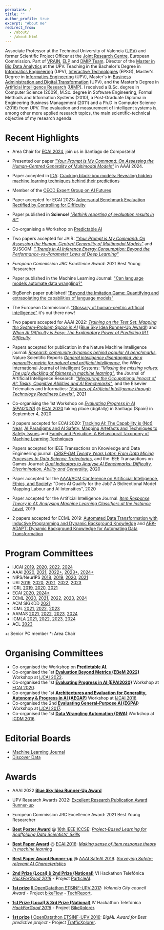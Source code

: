 ```yaml
---
permalink: /
title: ""
author_profile: true
excerpt: "About me"
redirect_from: 
  - /about/
  - /about.html
---
```


Associate Professor at the Technical University of Valencia ([UPV](http://www.upv.es/)) and former Scientific Project Officer at the [Joint Research Centre](https://ec.europa.eu/jrc/en/about/jrc-site/seville), European Commission. Part of [VRAIN](https://vrain.upv.es/),  [ELP](https://elp.webs.upv.es/) and [DMIP Team](https://dmip.webs.upv.es/). Director of the [Master in Big Data Analytics](http://bigdata.inf.upv.es/) at the UPV. Teaching in the Bachelor's Degree in [Informatics Engineering](https://www.upv.es/titulaciones/GII/) (UPV), [Interactive Technologies](https://www.upv.es/titulaciones/GTI/index-en.html) (EPSG), Master's Degree in [Informatics Engineering](http://muiinf.webs.upv.es/) (UPV), Master's in [Business Administration and Digital Transformation](https://www.cegea.upv.es/es/formacion/) (UPV), and the Master's Degree in [Artificial Intelligence Research](https://www.uimp.es/postgrado/estudios/fichaestudio.php?plan=P04C&any=2022-23&lan=es) ([UIMP](http://www.uimp.es/)). I received a B.Sc. degree in Computer Science (2009), M.Sc. degree in Software Engineering, Formal Methods and Information Systems (2010), a Post-Graduate Diploma in Engineering Business Management (2011) and a Ph.D in Computer Science (2016) from UPV. The evaluation and measurement of intelligent systems is, among other more applied research topics, the main scientific-technical objective of my research agenda.

Recent Highlights
======

* Area Chair for [ECAI 2024](https://www.ecai2024.eu/),  join us in Santiago de Compostela!

* Presented our paper [*"Your Prompt is My Command: On Assessing the Human-Centred Generality of Multimodal Models"*](https://ojs.aaai.org/index.php/AAAI/article/view/30612) in AAAI 2024.

* Paper accepted in [IDA](): [Cracking black-box models: Revealing hidden machine learning techniques behind their predictions](https://doi.org/10.3233/IDA-230707)

* Member of the [OECD Expert Group on AI Futures](https://oecd.ai/en/network-of-experts/working-group/10847)

* Paper accepted for ECAI 2023:  [Adversarial Benchmark Evaluation Rectified by Controlling for Difficulty](https://ebooks.iospress.nl/doi/10.3233/FAIA230454)

* Paper published in **Science**! [*"Rethink reporting of evaluation results in AI"*](https://doi.org/10.1126/science.adf6369)
 
* Co-organising a Workshop on [Predictable AI](https://www.predictable-ai.org/march2023event)

* Two papers accepted for JAIR: [*"Your Prompt is My Command: On Assessing the Human-Centred Generality of Multimodal Models"*](https://dmip.webs.upv.es/papers/_JAIR2023__Your_Prompt_is_My_Command__PREPRINT.pdf) and SUSCOM: [*" Trends in AI Inference Energy Consumption: Beyond the Performance-vs-Parameter Laws of Deep Learning"*](https://doi.org/10.1016/j.suscom.2023.100857)

* *European Commission JRC Excellence Award*: 2021 Best Young Researcher

* Paper published in the Machine Learning Journal: ["Can language models automate data wrangling?"](https://doi.org/10.1007/s10994-022-06259-9)

* BigBench paper published! ["Beyond the Imitation Game: Quantifying and extrapolating the capabilities of language models"](https://arxiv.org/abs/2206.04615)

* The European Commission’s ["Glossary of human-centric artificial intelligence"](http://dx.doi.org/10.2760/860665) it's out there now!

* Two papers accepted for AAAI 2022: [*Training on the Test Set: Mapping the System-Problem Space in AI*](https://doi.org/10.1609/aaai.v36i11.21487) ([Blue Sky Idea Runner-Up Award!](https://cccblog.org/2022/03/03/blue-sky-at-aaai-2022/)) and [*When AI Difficulty is Easy: The Explanatory Power of Predicting IRT Difficulty*](https://doi.org/10.1609/aaai.v36i7.20739)

* Papers accepted for publication in the Nature Machine Intelligence journal: [*Research community dynamics behind popular AI benchmarks*](https://rdcu.be/ckK8X), Nature Scientific Reports [*General intelligence disentangled via a generality metric for natural and artificial intelligence*](https://www.nature.com/articles/s41598-021-01997-7), the Wiley International Journal of Intelligent Systems: [*"Missing the missing values: The ugly duckling of fairness in machine learning"*](https://doi.org/10.1002/int.22415), the Journal of Artificial Intelligence Research:  [*"Measuring the Occupational Impact of AI: Tasks, Cognitive Abilities and AI Benchmarks"*](https://doi.org/10.1613/jair.1.12647), and the Elsevier Telematics and Informatics: [*"Futures of Artificial Intelligence through Technology Readiness Levels"*](https://doi.org/10.1016/j.tele.2020.101525), 2021

* Co-organising the 1st Workshop on *[Evaluating Progress in AI (EPAI2020)](http://dmip.webs.upv.es/EPAI2020/)*  @ [ECAI 2020](http://ecai2020.eu/) taking place (digitally) in Santiago (Spain) in September 4, 2020

* 3 papers accepted for ECAI 2020:  [Tracking AI: The Capability is (Not) Near](http://ecai2020.eu/papers/1009_paper.pdf),  [AI Paradigms and AI Safety: Mapping Artefacts and Techniques to Safety Issues](https://ecai2020.eu/papers/1364_paper.pdf) and [Family and Prejudice: A Behavioural Taxonomy of Machine Learning Techniques](https://ecai2020.eu/papers/1285_paper.pdf)

* Papers accepted for IEEE Transactions on Knowledge and Data Engineering journal: [*CRISP-DM Twenty Years Later: From Data Mining Processes to Data Science Trajectories*](https://doi.org/10.1109/TKDE.2019.2962680), and the IEEE Transactions on Games Journal: [*Dual Indicators to Analyse AI Benchmarks: Difficulty, Discrimination, Ability and Generality*](https://doi.org/10.1109/TG.2018.2883773), 2020

* Paper accepted for the [AAAI/ACM Conference on Artificcial Intelligence, Ethics, and Society](https://www.aies-conference.com/2020/): "Does AI Qualify for the Job? A Bidirectional Model Mapping Labour and AI Intensities", 2020

* Paper accepted for the Artificial Intelligence Journal: [*Item Response Theory in AI: Analysing Machine Learning Classifiers at the Instance Level*](https://authors.elsevier.com/a/1YWua-c5NdLy), 2019

* 2 papers accepted for ECML 2019:  [Automated Data Transformation with Inductive Programming and Dynamic Background Knowledge](https://doi.org/10.1007/978-3-030-46133-1_44) and [ABK-ADAPT: Dynamic Background Knowledge for Automating Data Transformation](https://doi.org/10.1007/978-3-030-46133-1_45)


Program Committees
======

* IJCAI [2019](https://ijcai19.org/), [2020](https://ijcai20.org/), [2022](https://ijcai-22.org/calls-survey/), [2024](https://ijcai24.org/)		
* AAAI [2020](https://aaai.org/Conferences/AAAI-20/), [2021](https://aaai.org/Conferences/AAAI-21/), [2022+](https://aaai.org/Conferences/AAAI-22/), [2023+](https://aaai.org/Conferences/AAAI-23/), [2024+](https://aaai.org/aaai-conference/)
* NIPS/NeurIPS [2018](https://nips.cc/Conferences/2018), [2019](https://nips.cc/Conferences/2019), [2020](https://nips.cc/Conferences/2020), [2021](https://nips.cc/Conferences/2021)
* UAI [2019](http://auai.org/uai2019/), [2020](http://www.auai.org/uai2020/), [2021](https://www.auai.org/~w-auai/uai2021/), [2022](https://www.auai.org/~w-auai/uai2021/), [2023](https://www.auai.org/uai2023/)
* ICRL [2019](https://iclr.cc/Conferences/2019), [2020](https://iclr.cc/),  [2021](https://iclr.cc/)
* ECAI [2020](http://ecai2020.eu/), [2024*](https://www.ecai2024.eu/)
* ECML [2020](https://ecmlpkdd2020.net/), [2021](https://2021.ecmlpkdd.org/), [2022](https://2022.ecmlpkdd.org/), [2023](https://2023.ecmlpkdd.org/), [2024](https://2024.ecmlpkdd.org/)
* ACM SIGKDD [2021](https://www.kdd.org/kdd2021/)
* ICML [2021](https://icml.cc/), [2022](https://icml.cc/), [2023](https://icml.cc/Conferences/2023)
* AAMAS [2021](https://aamas2021.soton.ac.uk/), [2022](https://aamas2022-conference.auckland.ac.nz/), [2023](https://aamas2023.soton.ac.uk/), [2024](https://www.aamas2024-conference.auckland.ac.nz/)
* ICMLA [2021](https://www.icmla-conference.org/icmla21/), [2022](https://www.icmla-conference.org/icmla22/), [2023](https://www.icmla-conference.org/icmla23/), [2024](https://www.icmla-conference.org/icmla24/)
* ACL [2023](https://2023.aclweb.org/)

+: Senior PC member
*: Area Chair

Organising Committees
======

* Co-organised the Workshop on [**Predictable AI**](https://www.predictable-ai.org/march2023event).
* Co-organised the 1st [**Evaluation Beyond Metrics (EBeM 2022)**](https://sites.google.com/view/ebem2022?pli=1) Workshop at [IJCAI 2022](https://ijcai-22.org/).
* Co-organised the 1st [**Evaluating Progress in AI (EPAI2020)**](http://dmip.webs.upv.es/EPAI2020/) Workshop at [ECAI 2020](http://ecai2020.eu/).
* Co-organised the 1st [**Architectures and Evaluation for Generality, Autonomy & Progress in AI (AEGAP)**](http://cadia.ru.is/workshops/aegap2018/) Workshop at [IJCAI 2018](https://www.ijcai-18.org/).
* Co-organised the 2nd [**Evaluating General-Purpose AI (EGPAI)**](http://dmip.webs.upv.es/EGPAI2017/) Workshop at [IJCAI 2017](https://ijcai-17.org/).
* Co-organised the 1st [**Data Wrangling Automation (DWA)**](http://dmip.webs.upv.es/DWA2016/) Workshop at [ICDM 2016](https://icdm2016.eurecat.cat/).

Editorial Boards
======

* [Machine Learning Journal](https://link.springer.com/journal/10994)
* [Discover Data](https://link.springer.com/journal/44248/editors)

Awards
======

* AAAI 2022 [**Blue Sky Idea Runner-Up Award**](https://cccblog.org/2022/03/03/blue-sky-at-aaai-2022/)

* UPV Research Awards 2022: [Excellent Research Publication Award Runner-up](https://www.upv.es/entidades/VINV/menu_urlc.html?/entidades/VINV/info/U0922148.pdf)

* European Commission JRC Excellence Award: 2021 Best Young Researcher

* [**Best Poster Award**]() @ [16th IEEE ICCSE](http://ieee-iccse.org/): [*Project-Based Learning for Scaffolding Data Scientists' Skills*](https://ieeexplore.ieee.org/document/9569289)

* [**Best Paper Award**]() @ [ECAI 2016](http://www.ecai2016.org): [*Making sense of item response theory in machine learning*](http://ebooks.iospress.com/volumearticle/44867)

* [**Best Paper Award Runner-up**](https://www.cser.ac.uk/news/safeai-workshop/) @ [AAAI SafeAI 2019](https://safeai.webs.upv.es/): [*Surveying Safety-relevant AI Characteristics*](http://ceur-ws.org/Vol-2301/paper_22.pdf)


* <a href="http://www.upv.es/noticias-upv/noticia-10040-hackforgood-gl-es.html"><b>2nd Prize (Local) & 2nd Prize (National)</b></a> VI Hackathon Telef&oacute;nica <em><a href="http://hackforgood.net/">HackForGood 2018</a></em> - Project <a href="http://users.dsic.upv.es/~flip/particleAI/">ParticleAI</a>.

* <a href="http://noticias.inf.upv.es/?p=7962"><b>1st prize</b></a> <a href="http://dataupv.webs.upv.es/ii-opendatathon-etsinf-upv/">II OpenDatathon ETSINF-UPV 2017</a>: <em>Valencia City council Award</em> - Project <a href="http://safe-tools.dsic.upv.es/bikeflow/"> bikeFlow</a> - <a href="./papers/fmartinez_BikeFlow_TR.pdf">TechReport</a>.

* <a href="http://hackforgood.net/el-resumen-de-hackforgood-2016/"><b>1st Prize (Local) & 3rd Prize (National)</b></a> IV Hackathon Telef&oacute;nica <em><a href="http://hackforgood.net/">HackForGood 2016</a></em> - Project <a href="http://users.dsic.upv.es/~flip/bikeXplorer/">BikeXplorer</a>.					

* <a href="http://noticias.inf.upv.es/?p=7962"><b>1st prize</b></a> <a href="http://dataupv.webs.upv.es/i-opendatathon-etsinf-upv/">I OpenDatathon ETSINF-UPV 2016</a>: <em>BigML Award for Best predictive project</em> - Project <a href="http://users.dsic.upv.es/~flip/trafico/">TrafficXplorer</a>.

